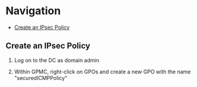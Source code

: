 # Navigation
* [Create an IPsec Policy](#create-an-ipsec-policy)


## Create an IPsec Policy  

1. Log on to the DC as domain admin

2. Within GPMC, right-click on GPOs and create a new GPO with the name "securedICMPPolicy"